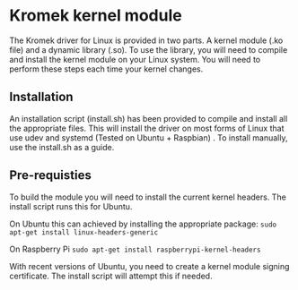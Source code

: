 # Kromek kernel module

The Kromek driver for Linux is provided in two parts. A kernel module (.ko file) and a dynamic library (.so). 
To use the library, you will need to compile and install the kernel module on your Linux system.
You will need to perform these steps each time your kernel changes.

## Installation

An installation script (install.sh) has been provided to compile and install all the appropriate files. 
This will install the driver on most forms of Linux that use udev and systemd (Tested on Ubuntu + Raspbian) .
To install manually, use the install.sh as a guide.

## Pre-requisties

To build the module you will need to install the current kernel headers.
The install script runs this for Ubuntu. 

On Ubuntu this can achieved by installing the appropriate package:
`sudo apt-get install linux-headers-generic`

On Raspberry Pi
`sudo apt-get install raspberrypi-kernel-headers`

With recent versions of Ubuntu, you need to create a kernel module signing certificate.
The install script will attempt this if needed.

